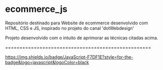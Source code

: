 # ecommerce_js
Repositório destinado para Website de ecommerce desenvolvido com HTML, CSS e JS, inspirado no projeto do canal 'dotWebdesign' 

Projeto desenvolvido com o intuito de aprimorar as técnicas citadas acima.

===================================================

https://img.shields.io/badge/JavaScript-F7DF1E?style=for-the-badge&logo=javascript&logoColor=black
